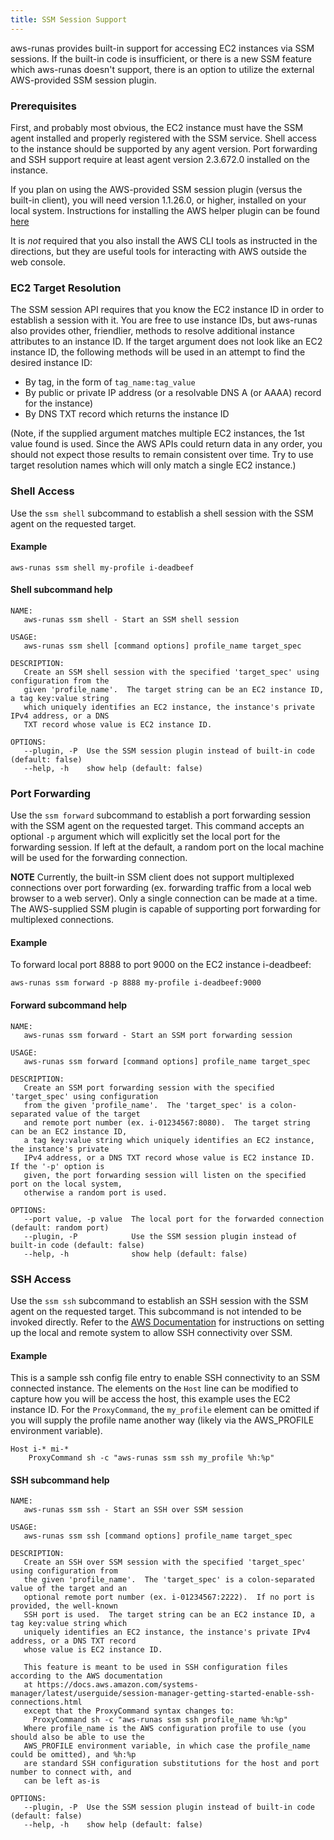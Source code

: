 ```yaml
---
title: SSM Session Support
---
```


aws-runas provides built-in support for accessing EC2 instances via SSM sessions.  If the built-in code is insufficient,
or there is a new SSM feature which aws-runas doesn't support, there is an option to utilize the external AWS-provided
SSM session plugin.

### Prerequisites

First, and probably most obvious, the EC2 instance must have the SSM agent installed and properly registered with the
SSM service.  Shell access to the instance should be supported by any agent version.  Port forwarding and SSH support
require at least agent version 2.3.672.0 installed on the instance.

If you plan on using the AWS-provided SSM session plugin (versus the built-in client), you will need version 1.1.26.0, or
higher, installed on your local system.  Instructions for installing the AWS helper plugin can be found
[here](https://docs.aws.amazon.com/systems-manager/latest/userguide/session-manager-working-with-install-plugin.html)

It is _not_ required that you also install the AWS CLI tools as instructed in the directions, but they are useful tools
for interacting with AWS outside the web console.

### EC2 Target Resolution

The SSM session API requires that you know the EC2 instance ID in order to establish a session with it.  You are free to
use instance IDs, but aws-runas also provides other, friendlier, methods to resolve additional instance attributes to an
instance ID.  If the target argument does not look like an EC2 instance ID, the following methods will be used in an
attempt to find the desired instance ID:

  * By tag, in the form of `tag_name:tag_value`
  * By public or private IP address (or a resolvable DNS A (or AAAA) record for the instance)
  * By DNS TXT record which returns the instance ID

(Note, if the supplied argument matches multiple EC2 instances, the 1st value found is used. Since the AWS APIs could
return data in any order, you should not expect those results to remain consistent over time. Try to use target resolution
names which will only match a single EC2 instance.)

### Shell Access

Use the `ssm shell` subcommand to establish a shell session with the SSM agent on the requested target.

#### Example

```shell
aws-runas ssm shell my-profile i-deadbeef
```

#### Shell subcommand help
```shell
NAME:
   aws-runas ssm shell - Start an SSM shell session

USAGE:
   aws-runas ssm shell [command options] profile_name target_spec

DESCRIPTION:
   Create an SSM shell session with the specified 'target_spec' using configuration from the
   given 'profile_name'.  The target string can be an EC2 instance ID, a tag key:value string
   which uniquely identifies an EC2 instance, the instance's private IPv4 address, or a DNS
   TXT record whose value is EC2 instance ID.

OPTIONS:
   --plugin, -P  Use the SSM session plugin instead of built-in code (default: false)
   --help, -h    show help (default: false)

```

### Port Forwarding

Use the `ssm forward` subcommand to establish a port forwarding session with the SSM agent on the requested target.
This command accepts an optional `-p` argument which will explicitly set the local port for the forwarding session.
If left at the default, a random port on the local machine will be used for the forwarding connection.

**NOTE** Currently, the built-in SSM client does not support multiplexed connections over port forwarding (ex. forwarding
traffic from a local web browser to a web server). Only a single connection can be made at a time.  The AWS-supplied
SSM plugin is capable of supporting port forwarding for multiplexed connections.

#### Example

To forward local port 8888 to port 9000 on the EC2 instance i-deadbeef:
```shell
aws-runas ssm forward -p 8888 my-profile i-deadbeef:9000
```

#### Forward subcommand help
```shell
NAME:
   aws-runas ssm forward - Start an SSM port forwarding session

USAGE:
   aws-runas ssm forward [command options] profile_name target_spec

DESCRIPTION:
   Create an SSM port forwarding session with the specified 'target_spec' using configuration
   from the given 'profile_name'.  The 'target_spec' is a colon-separated value of the target
   and remote port number (ex. i-01234567:8080).  The target string can be an EC2 instance ID,
   a tag key:value string which uniquely identifies an EC2 instance, the instance's private
   IPv4 address, or a DNS TXT record whose value is EC2 instance ID.  If the '-p' option is
   given, the port forwarding session will listen on the specified port on the local system,
   otherwise a random port is used.

OPTIONS:
   --port value, -p value  The local port for the forwarded connection (default: random port)
   --plugin, -P            Use the SSM session plugin instead of built-in code (default: false)
   --help, -h              show help (default: false)
```

### SSH Access

Use the `ssm ssh` subcommand to establish an SSH session with the SSM agent on the requested target.
This subcommand is not intended to be invoked directly. Refer to the
[AWS Documentation](https://docs.aws.amazon.com/systems-manager/latest/userguide/session-manager-getting-started-enable-ssh-connections.html)
for instructions on setting up the local and remote system to allow SSH connectivity over SSM.

#### Example

This is a sample ssh config file entry to enable SSH connectivity to an SSM connected instance.  The elements on the
`Host` line can be modified to capture how you will be access the host, this example uses the EC2 instance ID.  For the
`ProxyCommand`, the `my_profile` element can be omitted if you will supply the profile name another way (likely via the
AWS_PROFILE environment variable).

```text
Host i-* mi-*
    ProxyCommand sh -c "aws-runas ssm ssh my_profile %h:%p"

```

#### SSH subcommand help
```shell
NAME:
   aws-runas ssm ssh - Start an SSH over SSM session

USAGE:
   aws-runas ssm ssh [command options] profile_name target_spec

DESCRIPTION:
   Create an SSH over SSM session with the specified 'target_spec' using configuration from
   the given 'profile_name'.  The 'target_spec' is a colon-separated value of the target and an
   optional remote port number (ex. i-01234567:2222).  If no port is provided, the well-known
   SSH port is used.  The target string can be an EC2 instance ID, a tag key:value string which
   uniquely identifies an EC2 instance, the instance's private IPv4 address, or a DNS TXT record
   whose value is EC2 instance ID.
   
   This feature is meant to be used in SSH configuration files according to the AWS documentation
   at https://docs.aws.amazon.com/systems-manager/latest/userguide/session-manager-getting-started-enable-ssh-connections.html
   except that the ProxyCommand syntax changes to:
     ProxyCommand sh -c "aws-runas ssm ssh profile_name %h:%p"
   Where profile_name is the AWS configuration profile to use (you should also be able to use the
   AWS_PROFILE environment variable, in which case the profile_name could be omitted), and %h:%p
   are standard SSH configuration substitutions for the host and port number to connect with, and
   can be left as-is

OPTIONS:
   --plugin, -P  Use the SSM session plugin instead of built-in code (default: false)
   --help, -h    show help (default: false)
```